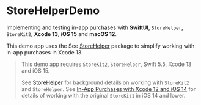 #  StoreHelperDemo

Implementing and testing in-app purchases with **SwiftUI**, `StoreHelper`, `StoreKit2`, **Xcode 13**, **iOS 15** and **macOS 12**.

This demo app uses the See [StoreHelper](https://github.com/russell-archer/IAPDemo) package to simplify working with in-app purchases in Xcode 13.

> This demo app requires `StoreKit2`, `StoreHelper`, Swift 5.5, Xcode 13 and iOS 15. 
> 
> See [StoreHelper](https://github.com/russell-archer/IAPDemo) for background details on working with `StoreKit2` and `StoreHelper`.
> See [In-App Purchases with Xcode 12 and iOS 14](https://github.com/russell-archer/IAPDemo) for details of working with the original `StoreKit1` in iOS 14 and lower.


